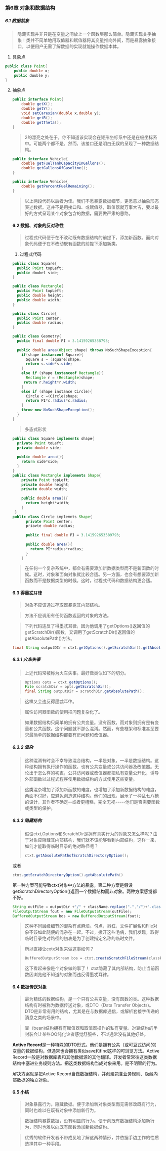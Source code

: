### 第6章 对象和数据结构

##### 6.1 数据抽象

> 隐藏实现并非只是在变量之间放上一个函数层那么简单。隐藏实现关乎抽象！类并不简单地用取值器和赋值器将其变量推向外间，而是暴露抽象接口，以便用户无需了解数据的实现就能操作数据本体。

1. 具象点

```java
public class Point{
    public double x;
    public duuble y;
}
```

2. 抽象点

   ```java
   public interface Point{
       double getX();
       double getY();
       void setCaresian(double x,double y);
       double getR();
       double getTheta();
   }
   ```

   > 2的漂亮之处在于，你不知道该实现会在矩形坐标系中还是在极坐标系中。可能两个都不是，然而，该接口还是明白无误的呈现了一种数据结构。

   ```java
   public interface Vehicle{
       double getFuelTankCapacityInGallons();
       double getGallonsOfGasoline();
   }
   ```

   ```java
   public interface Vehicle{
       double getPercentFuelRemaining();
   }
   ```

   > 以上两段代码以后者为佳。我们不愿暴露数据细节，更愿意以抽象形态表述数据。这并不是用接口和、或赋值器，取值器就万事大吉，要以最好的方式呈现某个对象包含的数据，需要做严肃的思路。

   #### 6.2 数据、对象的反对称性

   > 过程式代码便于在不改动既有数据结构的前提下，添加新函数。面向对象代码便于在不改动既有函数的前提下添加新类。
   
   1. 过程式代码
   
   ```java
   public class Square{
     public Point topLeft;
     public doubel side;
   }
   
   public class Rectangle{
     public Point topLeft;
     public double height;
     public double width;
   }
   
   public class Circle{
     public Point center;
     public double radius;
   }
   
   public class Geometry{
     public final double PI = 3.14159265358793;
     
     public double area(Object shape) throws NoSuchShapeException{
       if(shape instanceof Square){
         Square s = (square)shape;
         return s.side*s.side;
       }
       else if (shape instanceof Rectangle){
         Rectangle r = (Rectangle)shape;
       	return r.height*r.width;	
       }
       else if (shape instance Circle){
         Circle c =(Circle)shape;
         return PI*c.radius*c.radius;
       }
       throw new NoSuchShapeException();
     }
   }
   ```
   
   
   
   > 多态式形状
   
   ```java
   public class Square implements shape{
     private Point toLeft;
     private double side;
     
     public double area(){
       return side*side;
     }
   }
   public class Rectangle implements Shape{
       private Point topLeft;
       private double height;
       private double width;
   		
       public double area(){
         return height*width;
       }
    }
   public class Circle implemnts Shape{
         private Point center;
         priavte double radius;
         
         public final double PI = 3.141592653589793;
         
         public double area(){
           return PI*radius*radius;
         }
       }
   ```
   
   
   
   > 在任何一个复杂系统中，都会有需要添加新数据类型而不是新函数的时候。这时，对象和面向对象就比较合适。另一方面，也会有想要添加新函数而不是数据类型的时候。这时，过程式代码和数据结构更合适。
   
   #### 6.3 得墨忒耳律
   
   > 对象不应该通过存取器暴露其内部结构。
   
   > 方法不应调用有任何函数返回的对象的方法。
   
   > 下列代码违反了得墨忒耳律，因为他调用了getOptions()返回值的getScratchDir()函数，又调用了getScratchDir()返回值的getAbsolutePath()方法。
   
   ```java
   final String outputDIr = ctxt.getOptions().getScratchDir().getAbsolutePath();
   ```
   
   
   
   ##### 6.3.1 火车失事
   
   > 上述代码常被称为火车失事。最好做类似如下的切分。
   
   >```java
   >Options opts = ctxt.getOptions();
   >File scratchDir = opts.getScratchDir();
   >final String outputDir = scratchDir.getAbsolutePath();
   >```
   
   > 这样又会违反得墨忒耳律。
   
   >属性访问器函数的使用把问题复杂化了。
   
   > 如果数据结构只简单的拥有公共变量。没有函数，而对象则拥有是有变量和公共函数，这个问题就不那么混淆。然而，有些框架和标准甚至要求最简单的数据结构都要有房问题和改值器。
   
   ##### 6.3.2 混杂
   
   > 这种混淆有时会不幸导致混合结构，一半是对象，一半是数据结构。这种结构拥有执行操作的函数。也有公共变量或公共访问器及改值器。无论出于怎么样的初衷，公共访问器或改值器都把私有变量公开化，诱导外部函数以过程式程序使用数据结构的方式使用这些变量。
   
   > 这类混杂增加了添加新函数的难度，也增加了添加新数据结构的难度，两面不讨好，应避免创造这种结构。他们的出现，展示了一种乱七八槽的设计，其作者不确定--或者更槽糕，完全无视-----他们是否需要函数或类型的保护。
   
   ##### 6.3.3 隐藏结构
   
   > 假设ctxt,Options和ScratchDir是拥有真实行为的对象又怎么样呢？由于对象应隐藏其内部结构，我们就不该能够看到内部结构，这样一来，如何才能取得临时目录的绝对路径呢？
   >
   > ```java
   > ctxt.getAbsolutePathofScratchDirectoryOption();
   > ```
   
   或者
   
   ```java
   ctxt.getScratchDirectoryOption().getAbsolutePath()
   ```
   
   第一种方案可能导致ctxt对象中方法的暴露。第二种方案是假设getScratchDirectoryOption()返回一个数据结构而非对象。两种方案感觉都不好。
   
   ```java
   String outFile = outputDir +"/" + className.replace(".","/")+".class";
   FileOutputStream fout = new FileOutputStream(outFile);
   BufferedOutputStream bos = new BufferedOutputStream(fout);
   ```
   
   > 这种不同层级细节的混杂有点麻烦。句点，斜杠，文件扩展名和File对象不该如此随便的混杂在一起。不过，撇开这些毛病，我们发现，取得临时目录绝对路径的初衷是为了创建指定名称的临时文件。
   
   > 所以直接让cxtx对象来做这事如何？
   >
   > ```java
   > BufferedOutpurStream bos = ctxt.createScratchFileStream(classFileName);
   > ```
   >
   > 这下看起来像是个对象做的事了！ ctxt隐藏了其内部结构，防止当前函数因浏览他不知道的对象而违反得墨忒耳律。
   
   #### 6.4 数据传送对象
   
   > 最为精炼的数据结构，是一个只有公共变量，没有函数的类。这种数据结构有时被称为数据传送对象，或DTO（Data Transfer Objects)。DTO是非常有用的结构，尤其是在与数据库通信，或解析套接字传递的消息之类的场景中。
   
   > 豆（bean)结构拥有有赋值器和取值器操作的私有变量。对豆结构的半封装会让某些OO纯化论者感觉舒服些，不过通常没有其他好处。
   
   **Active Record**是一种特殊的DTO形式。他们是拥有公共（或可豆式访问的）变量的数据结构，但通常也会拥有类似save和find这样的可浏览方法。Active Record一般是对数据库表和其他数据源的其他翻译。开发者常常往这类数据结构中塞进业务规则方法。把这类数据结构当成对象来用。是不明智的行为。
   
   解决方案就是把Active Record当做数据结构，并创建包含业务规则、隐藏内部数据的独立对象。
   
   #### 6.5 小结
   
   > 对象暴露行为，隐藏数据。便于添加新对象类型而无需修改既有行为，同时也难以在既有对象中添加新行为。
   
   > 数据结构暴露数据，没有明显的行为。便于向既有数据结构添加新行为，同时也难以向既有函数添加新数据结构。
   
   > 优秀的软件开发者不带成见地了解这两种情形，并依据手边工作的性质选择其中一种手段。
   
   
   
   

